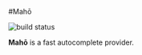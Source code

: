 #Mahō

![build status](https://travis-ci.org/wanderer06/maho.svg?branch=master)

**Mahō** is a fast autocomplete provider.
